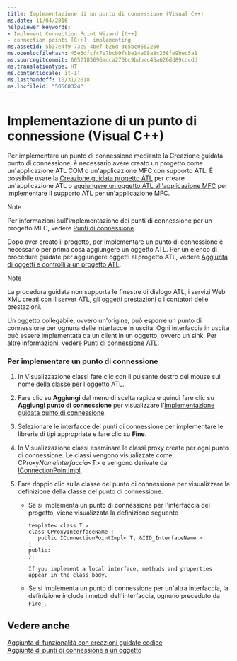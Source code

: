 ```yaml
---
title: Implementazione di un punto di connessione (Visual C++)
ms.date: 11/04/2016
helpviewer_keywords:
- Implement Connection Point Wizard [C++]
- connection points [C++], implementing
ms.assetid: 5b37e4f9-73c9-4bef-b26d-365bc0662260
ms.openlocfilehash: 45e3dfcfc7e7bcb9fcbe14e08a8c238fe9bec5a1
ms.sourcegitcommit: 6052185696adca270bc9bdbec45a626dd89cdcdd
ms.translationtype: HT
ms.contentlocale: it-IT
ms.lasthandoff: 10/31/2018
ms.locfileid: "50568324"
---
```

# <a name="implementing-a-connection-point-visual-c"></a>Implementazione di un punto di connessione (Visual C++)

Per implementare un punto di connessione mediante la Creazione guidata punto di connessione, è necessario avere creato un progetto come un'applicazione ATL COM o un'applicazione MFC con supporto ATL. È possibile usare la [Creazione guidata progetto ATL](../atl/reference/atl-project-wizard.md) per creare un'applicazione ATL o [aggiungere un oggetto ATL all'applicazione MFC](../mfc/reference/adding-atl-support-to-your-mfc-project.md) per implementare il supporto ATL per un'applicazione MFC.

> [!NOTE]
>  Per informazioni sull'implementazione dei punti di connessione per un progetto MFC, vedere [Punti di connessione](../mfc/connection-points.md).

Dopo aver creato il progetto, per implementare un punto di connessione è necessario per prima cosa aggiungere un oggetto ATL. Per un elenco di procedure guidate per aggiungere oggetti al progetto ATL, vedere [Aggiunta di oggetti e controlli a un progetto ATL](../atl/reference/adding-objects-and-controls-to-an-atl-project.md).

> [!NOTE]
>  La procedura guidata non supporta le finestre di dialogo ATL, i servizi Web XML creati con il server ATL, gli oggetti prestazioni o i contatori delle prestazioni.

Un oggetto collegabile, ovvero un'origine, può esporre un punto di connessione per ognuna delle interfacce in uscita. Ogni interfaccia in uscita può essere implementata da un client in un oggetto, ovvero un sink. Per altre informazioni, vedere [Punti di connessione ATL](../atl/atl-connection-points.md).

### <a name="to-implement-a-connection-point"></a>Per implementare un punto di connessione

1. In Visualizzazione classi fare clic con il pulsante destro del mouse sul nome della classe per l'oggetto ATL.

1. Fare clic su **Aggiungi** dal menu di scelta rapida e quindi fare clic su **Aggiungi punto di connessione** per visualizzare l'[Implementazione guidata punto di connessione](../ide/implement-connection-point-wizard.md).

1. Selezionare le interfacce dei punti di connessione per implementare le librerie di tipi appropriate e fare clic su **Fine**.

1. In Visualizzazione classi esaminare le classi proxy create per ogni punto di connessione. Le classi vengono visualizzate come CProxy*Nomeinterfaccia*\<T> e vengono derivate da [IConnectionPointImpl](../atl/reference/iconnectionpointimpl-class.md).

1. Fare doppio clic sulla classe del punto di connessione per visualizzare la definizione della classe del punto di connessione.

   - Se si implementa un punto di connessione per l'interfaccia del progetto, viene visualizzata la definizione seguente

        ```
        template< class T >
        class CProxyInterfaceName :
           public IConnectionPointImpl< T, &IID_InterfaceName >
        {
        public:
        };
        ```

         If you implement a local interface, methods and properties appear in the class body.

   - Se si implementa un punto di connessione per un'altra interfaccia, la definizione include i metodi dell'interfaccia, ognuno preceduto da `Fire_`.

## <a name="see-also"></a>Vedere anche

[Aggiunta di funzionalità con creazioni guidate codice](../ide/adding-functionality-with-code-wizards-cpp.md)<br>
[Aggiunta di punti di connessione a un oggetto](../atl/adding-connection-points-to-an-object.md)